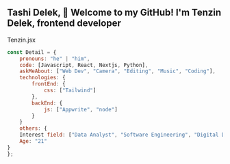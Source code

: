 Tashi Delek, 👋 Welcome to my GitHub! I'm Tenzin Delek, frontend developer
--------------------------------------------------------------------------
Tenzin.jsx
``` Javascript
const Detail = {
    pronouns: "he" | "him",
    code: [Javascript, React, Nextjs, Python],
    askMeAbout: ["Web Dev", "Camera", "Editing", "Music", "Coding"],
    technologies: {
        frontEnd: {
            css: ["Tailwind"]
        },
        backEnd: {
            js: ["Appwrite", "node"]
        }        
    }
    others: {
    Interest field: ["Data Analyst", "Software Engineering", "Digital Drawing", "3d Modeling"],
    Age: "21"
}
};
```
